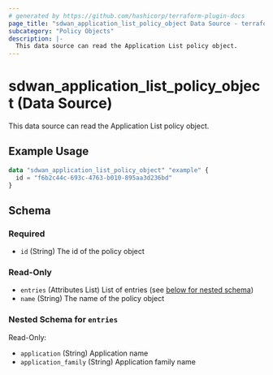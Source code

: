 ```yaml
---
# generated by https://github.com/hashicorp/terraform-plugin-docs
page_title: "sdwan_application_list_policy_object Data Source - terraform-provider-sdwan"
subcategory: "Policy Objects"
description: |-
  This data source can read the Application List policy object.
---
```


# sdwan_application_list_policy_object (Data Source)

This data source can read the Application List policy object.

## Example Usage

```terraform
data "sdwan_application_list_policy_object" "example" {
  id = "f6b2c44c-693c-4763-b010-895aa3d236bd"
}
```

<!-- schema generated by tfplugindocs -->
## Schema

### Required

- `id` (String) The id of the policy object

### Read-Only

- `entries` (Attributes List) List of entries (see [below for nested schema](#nestedatt--entries))
- `name` (String) The name of the policy object

<a id="nestedatt--entries"></a>
### Nested Schema for `entries`

Read-Only:

- `application` (String) Application name
- `application_family` (String) Application family name


